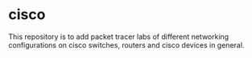 # cisco
This repository is to add packet tracer labs of different networking configurations on cisco switches, routers and cisco devices in general.
